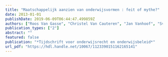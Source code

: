 ```yaml
---
title: "Maatschappelijk aanzien van onderwijsvormen : feit of mythe?"
date: 2013-01-01
publishDate: 2019-06-09T06:44:47.499859Z
authors: ["Roos Van Gasse", "Christel Van Cauteren", "Jan Vanhoof", "Sven De Maeyer"]
publication_types: ["2"]
abstract: ""
featured: false
publication: "*Tijdschrift voor onderwijsrecht en onderwijsbeleid*"
url_pdf: "https://hdl.handle.net/10067/1123390151162165141"
---
```


